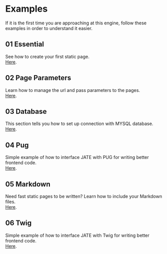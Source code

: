 # Examples
If it is the first time you are approaching at this engine, follow these examples in order to understand it easier.
## 01 Essential
See how to create your first static page. <br>[Here](https://github.com/XaBerr/JATE/tree/master/examples/01essential).
## 02 Page Parameters
Learn how to manage the url and pass parameters to the pages.
 <br>[Here](https://github.com/XaBerr/JATE/tree/master/examples/02pageParameters).
## 03 Database
This section tells you how to set up connection with MYSQL database.
 <br>[Here](https://github.com/XaBerr/JATE/tree/master/examples/03database).
## 04 Pug
Simple example of how to interface JATE with PUG for writing better frontend code.
 <br>[Here](https://github.com/XaBerr/JATE/tree/master/examples/04pug).
## 05 Markdown
Need fast static pages to be written? Learn how to include your Markdown files.
 <br>[Here](https://github.com/XaBerr/JATE/tree/master/examples/05markdown).
## 06 Twig
Simple example of how to interface JATE with Twig for writing better frontend code.
 <br>[Here](https://github.com/XaBerr/JATE/tree/master/examples/06twig).
